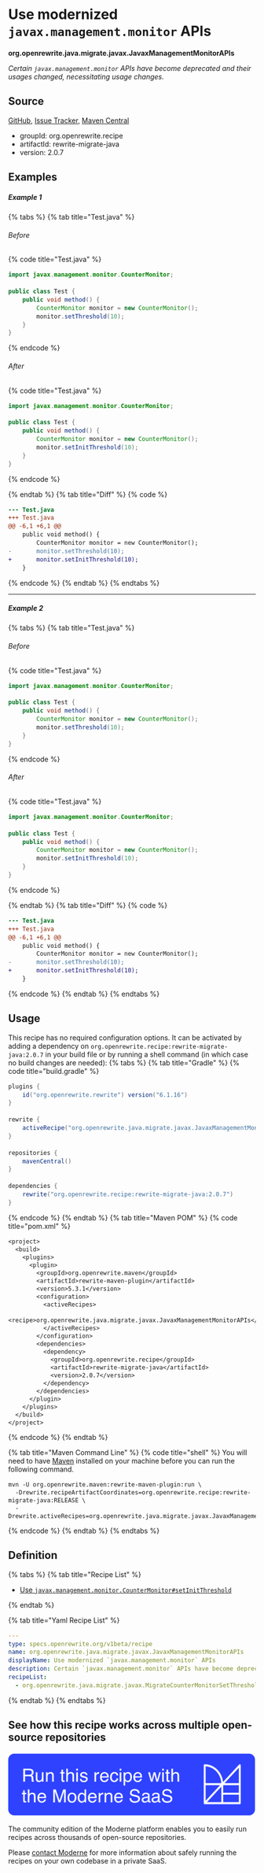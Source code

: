 # Use modernized `javax.management.monitor` APIs

**org.openrewrite.java.migrate.javax.JavaxManagementMonitorAPIs**

_Certain `javax.management.monitor` APIs have become deprecated and their usages changed, necessitating usage changes._

## Source

[GitHub](https://github.com/openrewrite/rewrite-migrate-java/blob/main/src/main/resources/META-INF/rewrite/javax-management-monitor-apis.yml), [Issue Tracker](https://github.com/openrewrite/rewrite-migrate-java/issues), [Maven Central](https://central.sonatype.com/artifact/org.openrewrite.recipe/rewrite-migrate-java/2.0.7/jar)

* groupId: org.openrewrite.recipe
* artifactId: rewrite-migrate-java
* version: 2.0.7

## Examples
##### Example 1


{% tabs %}
{% tab title="Test.java" %}

###### Before
{% code title="Test.java" %}
```java
import javax.management.monitor.CounterMonitor;

public class Test {
    public void method() {
        CounterMonitor monitor = new CounterMonitor();
        monitor.setThreshold(10);
    }
}
```
{% endcode %}

###### After
{% code title="Test.java" %}
```java
import javax.management.monitor.CounterMonitor;

public class Test {
    public void method() {
        CounterMonitor monitor = new CounterMonitor();
        monitor.setInitThreshold(10);
    }
}
```
{% endcode %}

{% endtab %}
{% tab title="Diff" %}
{% code %}
```diff
--- Test.java
+++ Test.java
@@ -6,1 +6,1 @@
    public void method() {
        CounterMonitor monitor = new CounterMonitor();
-       monitor.setThreshold(10);
+       monitor.setInitThreshold(10);
    }
```
{% endcode %}
{% endtab %}
{% endtabs %}

---

##### Example 2


{% tabs %}
{% tab title="Test.java" %}

###### Before
{% code title="Test.java" %}
```java
import javax.management.monitor.CounterMonitor;

public class Test {
    public void method() {
        CounterMonitor monitor = new CounterMonitor();
        monitor.setThreshold(10);
    }
}
```
{% endcode %}

###### After
{% code title="Test.java" %}
```java
import javax.management.monitor.CounterMonitor;

public class Test {
    public void method() {
        CounterMonitor monitor = new CounterMonitor();
        monitor.setInitThreshold(10);
    }
}
```
{% endcode %}

{% endtab %}
{% tab title="Diff" %}
{% code %}
```diff
--- Test.java
+++ Test.java
@@ -6,1 +6,1 @@
    public void method() {
        CounterMonitor monitor = new CounterMonitor();
-       monitor.setThreshold(10);
+       monitor.setInitThreshold(10);
    }
```
{% endcode %}
{% endtab %}
{% endtabs %}


## Usage

This recipe has no required configuration options. It can be activated by adding a dependency on `org.openrewrite.recipe:rewrite-migrate-java:2.0.7` in your build file or by running a shell command (in which case no build changes are needed): 
{% tabs %}
{% tab title="Gradle" %}
{% code title="build.gradle" %}
```groovy
plugins {
    id("org.openrewrite.rewrite") version("6.1.16")
}

rewrite {
    activeRecipe("org.openrewrite.java.migrate.javax.JavaxManagementMonitorAPIs")
}

repositories {
    mavenCentral()
}

dependencies {
    rewrite("org.openrewrite.recipe:rewrite-migrate-java:2.0.7")
}
```
{% endcode %}
{% endtab %}
{% tab title="Maven POM" %}
{% code title="pom.xml" %}
```markup
<project>
  <build>
    <plugins>
      <plugin>
        <groupId>org.openrewrite.maven</groupId>
        <artifactId>rewrite-maven-plugin</artifactId>
        <version>5.3.1</version>
        <configuration>
          <activeRecipes>
            <recipe>org.openrewrite.java.migrate.javax.JavaxManagementMonitorAPIs</recipe>
          </activeRecipes>
        </configuration>
        <dependencies>
          <dependency>
            <groupId>org.openrewrite.recipe</groupId>
            <artifactId>rewrite-migrate-java</artifactId>
            <version>2.0.7</version>
          </dependency>
        </dependencies>
      </plugin>
    </plugins>
  </build>
</project>
```
{% endcode %}
{% endtab %}

{% tab title="Maven Command Line" %}
{% code title="shell" %}
You will need to have [Maven](https://maven.apache.org/download.cgi) installed on your machine before you can run the following command.

```shell
mvn -U org.openrewrite.maven:rewrite-maven-plugin:run \
  -Drewrite.recipeArtifactCoordinates=org.openrewrite.recipe:rewrite-migrate-java:RELEASE \
  -Drewrite.activeRecipes=org.openrewrite.java.migrate.javax.JavaxManagementMonitorAPIs
```
{% endcode %}
{% endtab %}
{% endtabs %}

## Definition

{% tabs %}
{% tab title="Recipe List" %}
* [Use `javax.management.monitor.CounterMonitor#setInitThreshold`](../../../java/migrate/javax/migratecountermonitorsetthresholdtosetinitthreshold.md)

{% endtab %}

{% tab title="Yaml Recipe List" %}
```yaml
---
type: specs.openrewrite.org/v1beta/recipe
name: org.openrewrite.java.migrate.javax.JavaxManagementMonitorAPIs
displayName: Use modernized `javax.management.monitor` APIs
description: Certain `javax.management.monitor` APIs have become deprecated and their usages changed, necessitating usage changes.
recipeList:
  - org.openrewrite.java.migrate.javax.MigrateCounterMonitorSetThresholdToSetInitThreshold

```
{% endtab %}
{% endtabs %}

## See how this recipe works across multiple open-source repositories

[![Moderne Link Image](/.gitbook/assets/ModerneRecipeButton.png)](https://app.moderne.io/recipes/org.openrewrite.java.migrate.javax.JavaxManagementMonitorAPIs)

The community edition of the Moderne platform enables you to easily run recipes across thousands of open-source repositories.

Please [contact Moderne](https://moderne.io/product) for more information about safely running the recipes on your own codebase in a private SaaS.
